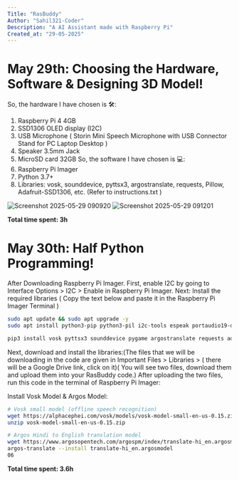 ```yaml
---
Title: "RasBuddy"
Author: "Sahil321-Coder"
Description: "A AI Assistant made with Raspberry Pi"
Created_at: "29-05-2025"
---
```


# May 29th: Choosing the Hardware, Software & Designing 3D Model!

So, the hardware I have chosen is 🛠️:
 1. Raspberry Pi 4 4GB
 2. SSD1306 OLED display (I2C)
 3. USB Microphone ( Storin Mini Speech Microphone with USB Connector Stand for PC Laptop Desktop ) 
 4. Speaker 3.5mm Jack
 5. MicroSD card 32GB
So, the software I have chosen is 💻:
 1. Raspberry Pi Imager
 2. Python 3.7+
 3. Libraries: vosk, sounddevice, pyttsx3, argostranslate, requests, Pillow, Adafruit-SSD1306, etc.
     (Refer to instructions.txt )

   ![Screenshot 2025-05-29 090920](https://github.com/user-attachments/assets/dbe9520b-719e-4b50-9476-25c67784cc9e)
   ![Screenshot 2025-05-29 091201](https://github.com/user-attachments/assets/a8cdb03f-1d8e-487b-b8e6-5aa9c7ed2e48)



**Total time spent: 3h**

# May 30th: Half Python Programming!

After Downloading Raspberry Pi Imager.
First, enable I2C by going to Interface Options > I2C > Enable in Raspberry Pi Imager.
Next: Install the required libraries ( Copy the text below and paste it in the Raspberry Pi Imager Terminal )

```bash
sudo apt update && sudo apt upgrade -y
sudo apt install python3-pip python3-pil i2c-tools espeak portaudio19-dev -y

pip3 install vosk pyttsx3 sounddevice pygame argostranslate requests adafruit-circuitpython-ssd1306
```

Next, download and install the libraries:(The files that we will be downloading in the code are given in Important Files > Libraries > ( there will be a Google Drive link, click on it)( You will see two files, download them and upload them into your RasBuddy code.) After uploading the two files, run this code in the terminal of Raspberry Pi Imager:

Install Vosk Model & Argos Model:
```bash
# Vosk small model (offline speech recognition)
wget https://alphacephei.com/vosk/models/vosk-model-small-en-us-0.15.zip
unzip vosk-model-small-en-us-0.15.zip

# Argos Hindi to English translation model
wget https://www.argosopentech.com/argospm/index/translate-hi_en.argosmodel
argos-translate --install translate-hi_en.argosmodel
06
```
**Total time spent: 3.6h**





